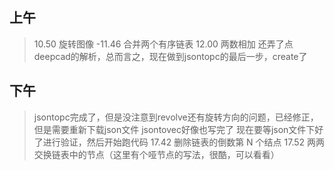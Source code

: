 ## 上午
> 10.50 旋转图像
> -11.46 合并两个有序链表
> 12.00 两数相加
> 还弄了点deepcad的解析，总而言之，现在做到jsontopc的最后一步，create了

## 下午
> jsontopc完成了，但是没注意到revolve还有旋转方向的问题，已经修正，但是需要重新下载json文件
> jsontovec好像也写完了
> 现在要等json文件下好了进行验证，然后开始跑代码
> 17.42 删除链表的倒数第 N 个结点
> 17.52 两两交换链表中的节点（这里有个哑节点的写法，很酷，可以看看）